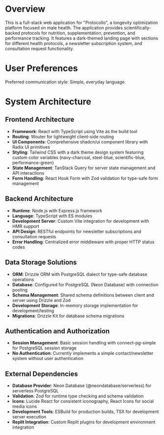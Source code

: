 # Overview

This is a full-stack web application for "Protocollo", a longevity optimization platform focused on male health. The application provides scientifically-backed protocols for nutrition, supplementation, prevention, and performance tracking. It features a dark-themed landing page with sections for different health protocols, a newsletter subscription system, and consultation request functionality.

# User Preferences

Preferred communication style: Simple, everyday language.

# System Architecture

## Frontend Architecture
- **Framework**: React with TypeScript using Vite as the build tool
- **Routing**: Wouter for lightweight client-side routing
- **UI Components**: Comprehensive shadcn/ui component library with Radix UI primitives
- **Styling**: Tailwind CSS with a dark theme design system featuring custom color variables (navy-charcoal, steel-blue, scientific-blue, performance-green)
- **State Management**: TanStack Query for server state management and API interactions
- **Form Handling**: React Hook Form with Zod validation for type-safe form management

## Backend Architecture
- **Runtime**: Node.js with Express.js framework
- **Language**: TypeScript with ES modules
- **Development Server**: Custom Vite integration for development with HMR support
- **API Design**: RESTful endpoints for newsletter subscriptions and consultation requests
- **Error Handling**: Centralized error middleware with proper HTTP status codes

## Data Storage Solutions
- **ORM**: Drizzle ORM with PostgreSQL dialect for type-safe database operations
- **Database**: Configured for PostgreSQL (Neon Database) with connection pooling
- **Schema Management**: Shared schema definitions between client and server using Drizzle and Zod
- **Development Storage**: In-memory storage implementation for development/testing
- **Migrations**: Drizzle Kit for database schema migrations

## Authentication and Authorization
- **Session Management**: Basic session handling with connect-pg-simple for PostgreSQL session storage
- **No Authentication**: Currently implements a simple contact/newsletter system without user authentication

## External Dependencies
- **Database Provider**: Neon Database (@neondatabase/serverless) for serverless PostgreSQL
- **Validation**: Zod for runtime type checking and schema validation
- **Icons**: Lucide React for consistent iconography, React Icons for social media icons
- **Development Tools**: ESBuild for production builds, TSX for development server execution
- **Replit Integration**: Custom Replit plugins for development environment integration